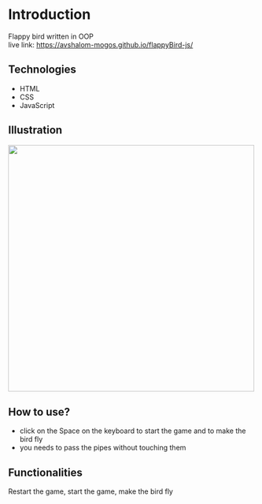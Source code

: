 # Introduction
Flappy bird written in OOP  
live link: https://avshalom-mogos.github.io/flappyBird-js/

## Technologies
- HTML
- CSS
- JavaScript

## Illustration
<img src="https://user-images.githubusercontent.com/56726154/74055575-e3b8c980-49e8-11ea-99db-c335011b2e71.png" width="500"/>

## How to use?
- click on the Space on the keyboard to start the game and to make the bird fly
- you needs to pass the pipes without touching them

## Functionalities
Restart the game, start the game, make the bird fly
